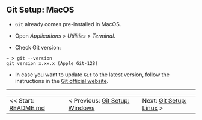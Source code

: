 ## Git Setup: MacOS

- `Git` already comes pre-installed in MacOS.

- Open *Applications* > *Utilities* > *Terminal*.

- Check Git version:

```shell
~ > git --version
git version x.xx.x (Apple Git-128)
```
- In case you want to update `Git` to the latest version, follow the instructions in the [Git official website](https://git-scm.com/download/mac).

<hr>

<table align="center">
   <tbody>
      <tr>
        <td>
            << Start: <a href="/README.md">README.md</a>
        </td>
        <td>
            < Previous: <a href="/assets/ch4.md">Git Setup: Windows</a>
        </td>
        <td>
            Next: <a href="/assets/ch6.md">Git Setup: Linux</a> >
        </td>
      </tr>
   </tbody>
</table>